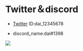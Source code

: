 # Twitter＆discord
- [Twitter](https://mobile.twitter.com/dai_12345678)
 ID:dai_12345678

- discord_name:dai#1398
<a href="https://github.com/anuraghazra/github-readme-stats">
  <img align="left" src="https://github-readme-stats.vercel.app/api?username=dai-12345678&count_private=true&show_icons=true" />
</a>
